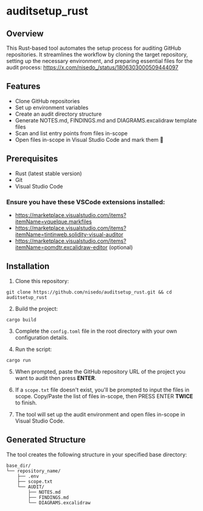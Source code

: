 # auditsetup_rust

## Overview

This Rust-based tool automates the setup process for auditing GitHub repositories. It streamlines the workflow by cloning the target repository, setting up the necessary environment, and preparing essential files for the audit process: https://x.com/nisedo_/status/1806303000509444097

## Features

- Clone GitHub repositories
- Set up environment variables
- Create an audit directory structure
- Generate NOTES.md, FINDINGS.md and DIAGRAMS.excalidraw template files
- Scan and list entry points from files in-scope
- Open files in-scope in Visual Studio Code and mark them 📌

## Prerequisites

- Rust (latest stable version)
- Git
- Visual Studio Code

### Ensure you have these VSCode extensions installed:

- https://marketplace.visualstudio.com/items?itemName=vquelque.markfiles
- https://marketplace.visualstudio.com/items?itemName=tintinweb.solidity-visual-auditor
- https://marketplace.visualstudio.com/items?itemName=pomdtr.excalidraw-editor (optional)

## Installation

1. Clone this repository:
```
git clone https://github.com/nisedo/auditsetup_rust.git && cd auditsetup_rust
```

2. Build the project:
```
cargo build
```

3. Complete the `config.toml` file in the root directory with your own configuration details.

4. Run the script:
```
cargo run
```

5. When prompted, paste the GitHub repository URL of the project you want to audit then press **ENTER**.

6. If a `scope.txt` file doesn't exist, you'll be prompted to input the files in scope. Copy/Paste the list of files in-scope, then PRESS ENTER **TWICE** to finish.

7. The tool will set up the audit environment and open files in-scope in Visual Studio Code.

## Generated Structure

The tool creates the following structure in your specified base directory:

```
base_dir/
└── repository_name/
    ├── .env
    ├── scope.txt
    └── AUDIT/
        ├── NOTES.md
        ├── FINDINGS.md
        └── DIAGRAMS.excalidraw
```
